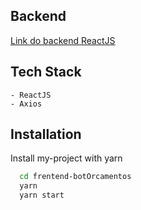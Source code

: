 
## Backend

[Link do backend ReactJS](https://github.com/soualexandre/backend-teste-bot.git)

## Tech Stack

    - ReactJS
    - Axios
    
## Installation

Install my-project with yarn

```bash
  cd frentend-botOrcamentos
  yarn
  yarn start
```
    
